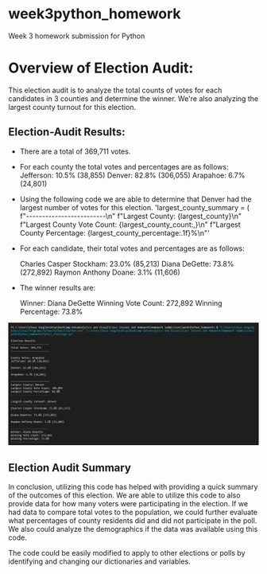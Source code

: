 # week3python_homework
Week 3 homework submission for Python

# Overview of Election Audit:
This election audit is to analyze the total counts of votes for each candidates in 3 counties and determine the winner. We're also analyzing the largest county turnout for this election. 

## Election-Audit Results:
- There are a total of 369,711 votes. 
- For each county the total votes and percentages are as follows: 
    Jefferson: 10.5% (38,855)
    Denver: 82.8% (306,055)
    Arapahoe: 6.7% (24,801)


- Using the following code we are able to determine that Denver had the largest number of votes for this election. 
        'largest_county_summary = (
        f"-------------------------\n"
        f"Largest County: {largest_county}\n"
        f"Largest County Vote Count: {largest_county_count:,}\n"
        f"Largest County Percentage: {largest_county_percentage:.1f}%\n"' 
        
        

- For each candidate, their total votes and percentages are as follows: 
    
    Charles Casper Stockham: 23.0% (85,213)
    Diana DeGette: 73.8% (272,892)
    Raymon Anthony Doane: 3.1% (11,606)

- The winner results are: 

    Winner: Diana DeGette
    Winning Vote Count: 272,892
    Winning Percentage: 73.8%

![candidate_county_results_in_terminal.png](https://github.com/cvangx286/week3Python_homework/blob/main/resources/candidate_county_results_in_terminal.png?raw=true)

## Election Audit Summary
In conclusion, utilizing this code has helped with providing a quick summary of the outcomes of this election. We are able to utilize this code to also provide data for how many voters were participating in the election. If we had data to compare total votes to the population, we could further evaluate what percentages of county residents did and did not participate in the poll. We also could analyze the demographics if the data was available using this code. 

The code could be easily modified to apply to other elections or polls by identifying and changing our dictionaries and variables. 

